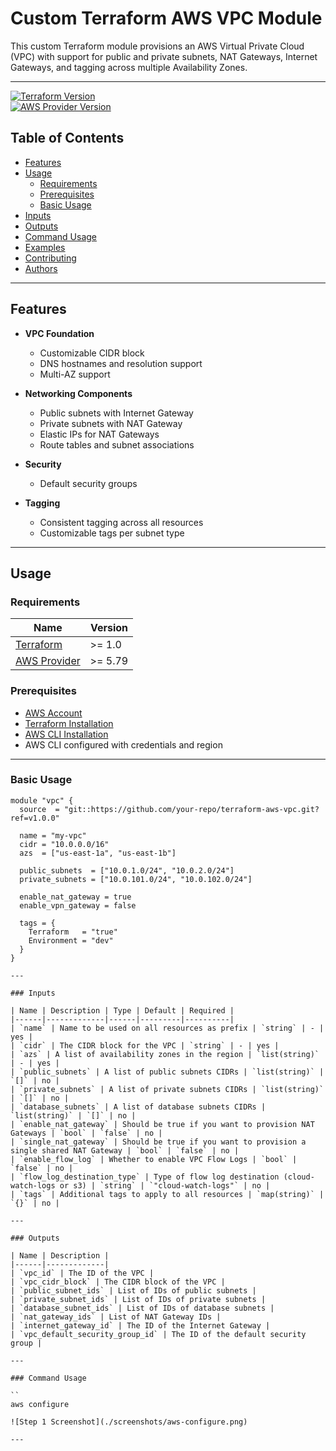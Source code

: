 # Custom Terraform AWS VPC Module

This custom Terraform module provisions an AWS Virtual Private Cloud (VPC) with support for public and private subnets, NAT Gateways, Internet Gateways, and tagging across multiple Availability Zones.

---

[![Terraform Version](https://img.shields.io/badge/terraform-%3E%3D1.0.0-blue.svg)](https://www.terraform.io/downloads.html)  
[![AWS Provider Version](https://img.shields.io/badge/AWS%20provider-%3E%3D5.79-orange.svg)](https://registry.terraform.io/providers/hashicorp/aws/latest)

## Table of Contents

- [Features](#features)
- [Usage](#usage)
  - [Requirements](#requirements)
  - [Prerequisites](#prerequisites)
  - [Basic Usage](#basic-usage)
- [Inputs](#inputs)
- [Outputs](#outputs)
- [Command Usage](#command-usage)
- [Examples](#examples)
- [Contributing](#contributing)
- [Authors](#authors)

---

## Features

- **VPC Foundation**
  - Customizable CIDR block
  - DNS hostnames and resolution support
  - Multi-AZ support

- **Networking Components**
  - Public subnets with Internet Gateway
  - Private subnets with NAT Gateway
  - Elastic IPs for NAT Gateways
  - Route tables and subnet associations

- **Security**
  - Default security groups

- **Tagging**
  - Consistent tagging across all resources
  - Customizable tags per subnet type

---

## Usage

### Requirements

| Name | Version |
|------|---------|
| [Terraform](https://www.terraform.io/) | >= 1.0 |
| [AWS Provider](https://registry.terraform.io/providers/hashicorp/aws/latest) | >= 5.79 |

### Prerequisites

- [AWS Account](https://aws.amazon.com/)
- [Terraform Installation](https://developer.hashicorp.com/terraform/install)
- [AWS CLI Installation](https://docs.aws.amazon.com/cli/latest/userguide/cli-chap-install.html)
- AWS CLI configured with credentials and region

---

### Basic Usage

```hcl
module "vpc" {
  source  = "git::https://github.com/your-repo/terraform-aws-vpc.git?ref=v1.0.0"

  name = "my-vpc"
  cidr = "10.0.0.0/16"
  azs  = ["us-east-1a", "us-east-1b"]

  public_subnets  = ["10.0.1.0/24", "10.0.2.0/24"]
  private_subnets = ["10.0.101.0/24", "10.0.102.0/24"]

  enable_nat_gateway = true
  enable_vpn_gateway = false

  tags = {
    Terraform   = "true"
    Environment = "dev"
  }
}

---

### Inputs

| Name | Description | Type | Default | Required |
|------|-------------|------|---------|----------|
| `name` | Name to be used on all resources as prefix | `string` | - | yes |
| `cidr` | The CIDR block for the VPC | `string` | - | yes |
| `azs` | A list of availability zones in the region | `list(string)` | - | yes |
| `public_subnets` | A list of public subnets CIDRs | `list(string)` | `[]` | no |
| `private_subnets` | A list of private subnets CIDRs | `list(string)` | `[]` | no |
| `database_subnets` | A list of database subnets CIDRs | `list(string)` | `[]` | no |
| `enable_nat_gateway` | Should be true if you want to provision NAT Gateways | `bool` | `false` | no |
| `single_nat_gateway` | Should be true if you want to provision a single shared NAT Gateway | `bool` | `false` | no |
| `enable_flow_log` | Whether to enable VPC Flow Logs | `bool` | `false` | no |
| `flow_log_destination_type` | Type of flow log destination (cloud-watch-logs or s3) | `string` | `"cloud-watch-logs"` | no |
| `tags` | Additional tags to apply to all resources | `map(string)` | `{}` | no |

---

### Outputs

| Name | Description |
|------|-------------|
| `vpc_id` | The ID of the VPC |
| `vpc_cidr_block` | The CIDR block of the VPC |
| `public_subnet_ids` | List of IDs of public subnets |
| `private_subnet_ids` | List of IDs of private subnets |
| `database_subnet_ids` | List of IDs of database subnets |
| `nat_gateway_ids` | List of NAT Gateway IDs |
| `internet_gateway_id` | The ID of the Internet Gateway |
| `vpc_default_security_group_id` | The ID of the default security group |

---

### Command Usage

``
aws configure

![Step 1 Screenshot](./screenshots/aws-configure.png)

---







